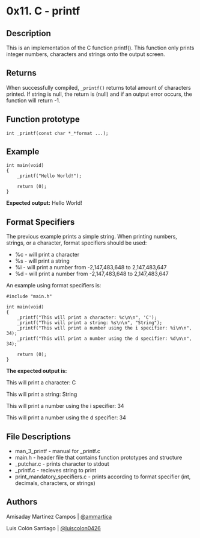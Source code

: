 # 0x11. C - printf

## Description

This is an implementation of the C function printf(). This function only prints integer numbers,
characters and strings onto the output screen.


## Returns

When successfully compiled, ```_printf()``` returns total amount of characters printed. If string is null,
the return is (null) and if an output error occurs, the function will return -1.


## Function prototype

```int _printf(const char *_*format ...);```


## Example
``` 
int main(void)
{
    _printf("Hello World!");

    return (0);
}
```
 **Expected output:** Hello World!
 
 ## Format Specifiers
 
 The previous example prints a simple string. When printing numbers, strings, or a character, format specifiers should be used:
 
 * %c - will print a character
 * %s - will print a string
 * %i - will print a number from -2,147,483,648 to 2,147,483,647
 * %d - will print a number from -2,147,483,648 to 2,147,483,647

An example using format specifiers is:

```
#include "main.h"

int main(void)
{
    _printf("This will print a character: %c\n\n", 'C');
    _printf("This will print a string: %s\n\n", "String");
    _printf("This will print a number using the i specifier: %i\n\n", 34);
    _printf("This will print a number using the d specifier: %d\n\n", 34);

    return (0);
}

```

**The expected output is:** 

This will print a character: C

This will print a string: String

This will print a number using the i specifier: 34

This will print a number using the d specifier: 34
    
## File Descriptions

* man_3_printf - manual for \_printf.c
* main.h - header file that contains function prototypes and structure
* \_putchar.c - prints character to stdout
* \_printf.c - recieves string to print
* print_mandatory_specifiers.c - prints according to format specifier (int, decimals, characters, or strings)


## Authors

Amisaday Martínez Campos | [@ammartica](https://github.com/ammartica)

Luis Colón Santiago | [@luiscolon0426](https://github.com/luiscolon0426)





